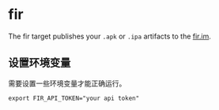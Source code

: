 # fir

The fir target publishes your `.apk` or `.ipa` artifacts to the [fir.im](https://betaqr.com).

## **设置环境变量**

需要设置一些环境变量才能正确运行。&#x20;

```
export FIR_API_TOKEN="your api token"
```
